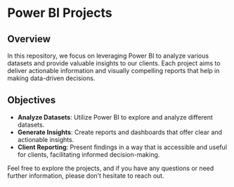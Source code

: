 # Power BI Projects

## Overview

In this repository, we focus on leveraging Power BI to analyze various datasets and provide valuable insights to our clients. Each project aims to deliver actionable information and visually compelling reports that help in making data-driven decisions.

## Objectives

- **Analyze Datasets**: Utilize Power BI to explore and analyze different datasets.
- **Generate Insights**: Create reports and dashboards that offer clear and actionable insights.
- **Client Reporting**: Present findings in a way that is accessible and useful for clients, facilitating informed decision-making.

Feel free to explore the projects, and if you have any questions or need further information, please don’t hesitate to reach out.
